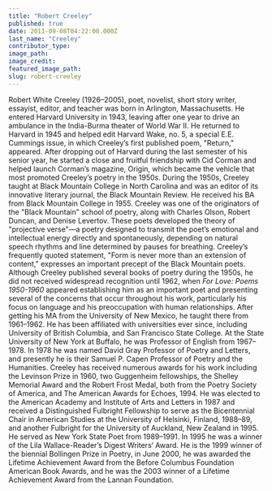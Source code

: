 ```yaml
---
title: "Robert Creeley"
published: true
date: 2011-09-08T04:22:00.000Z
last_name: "Creeley"
contributor_type:
image_path:
image_credit:
featured_image_path:
slug: robert-creeley
---
```


Robert White Creeley (1926–2005), poet, novelist, short story writer, essayist, editor, and teacher was born in Arlington, Massachusetts. He entered Harvard University in 1943, leaving after one year to drive an ambulance in the India-Burma theater of World War II. He returned to Harvard in 1945 and helped edit Harvard Wake, no. 5, a special E.E. Cummings issue, in which Creeley’s first published poem, "Return," appeared. After dropping out of Harvard during the last semester of his senior year, he started a close and fruitful friendship with Cid Corman and helped launch Corman’s magazine, Origin, which became the vehicle that most promoted Creeley’s poetry in the 1950s. During the 1950s, Creeley taught at Black Mountain College in North Carolina and was an editor of its innovative literary journal, the Black Mountain Review. He received his BA from Black Mountain College in 1955. Creeley was one of the originators of the "Black Mountain" school of poetry, along with Charles Olson, Robert Duncan, and Denise Levertov. These poets developed the theory of "projective verse"—a poetry designed to transmit the poet’s emotional and intellectual energy directly and spontaneously, depending on natural speech rhythms and line determined by pauses for breathing. Creeley’s frequently quoted statement, "Form is never more than an extension of content," expresses an important precept of the Black Mountain poets. Although Creeley published several books of poetry during the 1950s, he did not received widespread recognition until 1962, when _For Love: Poems 1950-1960_ appeared establishing him as an important poet and presenting several of the concerns that occur throughout his work, particularly his focus on language and his preoccupation with human relationships. After getting his MA from the University of New Mexico, he taught there from 1961–1962. He has been affiliated with universities ever since, including University of British Columbia, and San Francisco State College. At the State University of New York at Buffalo, he was Professor of English from 1967–1978. In 1978 he was named David Gray Professor of Poetry and Letters, and presently he is their Samuel P. Capen Professor of Poetry and the Humanities. Creeley has received numerous awards for his work including the Levinson Prize in 1960, two Guggenheim fellowships, the Shelley Memorial Award and the Robert Frost Medal, both from the Poetry Society of America, and The American Awards for Echoes, 1994. He was elected to the American Academy and Institute of Arts and Letters in 1987 and received a Distinguished Fulbright Fellowship to serve as the Bicentennial Chair in American Studies at the University of Helsinki, Finland, 1988–89, and another Fulbright for the University of Auckland, New Zealand in 1995. He served as New York State Poet from 1989–1991. In 1995 he was a winner of the Lila Wallace-Reader’s Digest Writers’ Award. He is the 1999 winner of the biennial Bollingen Prize in Poetry, in June 2000, he was awarded the Lifetime Achievement Award from the Before Columbus Foundation American Book Awards, and he was the 2003 winner of a Lifetime Achievement Award from the Lannan Foundation.

